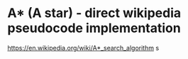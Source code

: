 # A* (A star) - direct wikipedia pseudocode implementation 
https://en.wikipedia.org/wiki/A*_search_algorithm  s
